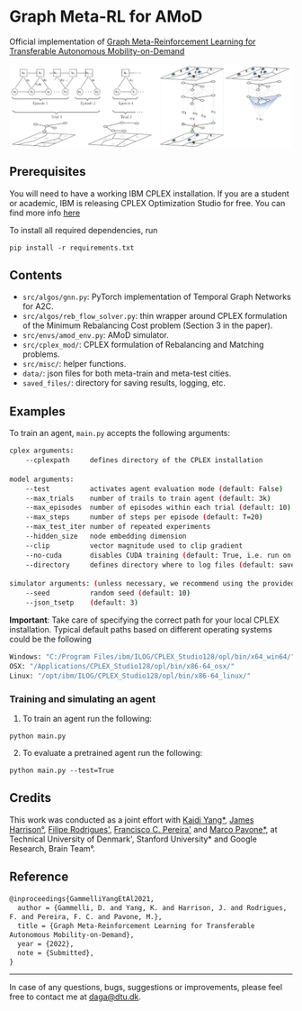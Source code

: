 # Graph Meta-RL for AMoD
Official implementation of [Graph Meta-Reinforcement Learning for Transferable Autonomous Mobility-on-Demand](https://arxiv.org/abs/2202.07147)

<img align="center" src="images/readme_figure.png" width="1100"/></td> <br/>

## Prerequisites

You will need to have a working IBM CPLEX installation. If you are a student or academic, IBM is releasing CPLEX Optimization Studio for free. You can find more info [here](https://community.ibm.com/community/user/datascience/blogs/xavier-nodet1/2020/07/09/cplex-free-for-students)

To install all required dependencies, run
```
pip install -r requirements.txt
```

## Contents

* `src/algos/gnn.py`: PyTorch implementation of Temporal Graph Networks for A2C.
* `src/algos/reb_flow_solver.py`: thin wrapper around CPLEX formulation of the Minimum Rebalancing Cost problem (Section 3 in the paper).
* `src/envs/amod_env.py`: AMoD simulator.
* `src/cplex_mod/`: CPLEX formulation of Rebalancing and Matching problems.
* `src/misc/`: helper functions.
* `data/`: json files for both meta-train and meta-test cities.
* `saved_files/`: directory for saving results, logging, etc.

## Examples

To train an agent, `main.py` accepts the following arguments:
```bash
cplex arguments:
    --cplexpath     defines directory of the CPLEX installation
    
model arguments:
    --test          activates agent evaluation mode (default: False)
    --max_trials    number of trails to train agent (default: 3k)
    --max_episodes  number of episodes within each trial (default: 10)
    --max_steps     number of steps per episode (default: T=20)
    --max_test_iter number of repeated experiments
    --hidden_size   node embedding dimension
    --clip          vector magnitude used to clip gradient
    --no-cuda       disables CUDA training (default: True, i.e. run on CPU)
    --directory     defines directory where to log files (default: saved_files)
    
simulator arguments: (unless necessary, we recommend using the provided ones)
    --seed          random seed (default: 10)
    --json_tsetp    (default: 3)
```

**Important**: Take care of specifying the correct path for your local CPLEX installation. Typical default paths based on different operating systems could be the following
```bash
Windows: "C:/Program Files/ibm/ILOG/CPLEX_Studio128/opl/bin/x64_win64/"
OSX: "/Applications/CPLEX_Studio128/opl/bin/x86-64_osx/"
Linux: "/opt/ibm/ILOG/CPLEX_Studio128/opl/bin/x86-64_linux/"
```
### Training and simulating an agent

1. To train an agent run the following:
```
python main.py
```

2. To evaluate a pretrained agent run the following:
```
python main.py --test=True
```

## Credits
This work was conducted as a joint effort with [Kaidi Yang*](https://sites.google.com/site/kdyang1990/), [James Harrison°](https://stanford.edu/~jh2/), [Filipe Rodrigues'](http://fprodrigues.com/), [Francisco C. Pereira'](http://camara.scripts.mit.edu/home/) and [Marco Pavone*](https://web.stanford.edu/~pavone/), at Technical University of Denmark', Stanford University* and Google Research, Brain Team°. 

## Reference
```
@inproceedings{GammelliYangEtAl2021,
  author = {Gammelli, D. and Yang, K. and Harrison, J. and Rodrigues, F. and Pereira, F. C. and Pavone, M.},
  title = {Graph Meta-Reinforcement Learning for Transferable Autonomous Mobility-on-Demand},
  year = {2022},
  note = {Submitted},
}
```

----------
In case of any questions, bugs, suggestions or improvements, please feel free to contact me at daga@dtu.dk.
